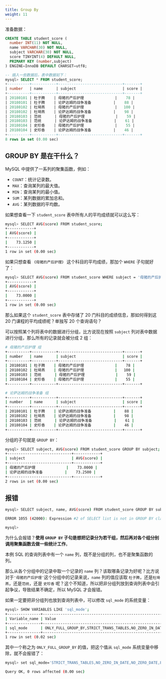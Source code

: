 ```yaml
---
title: Group By
weight: 11
---
```


准备数据：

```sql
CREATE TABLE student_score (
  number INT(11) NOT NULL,
  name VARCHAR(30) NOT NULL,
  subject VARCHAR(30) NOT NULL,
  score TINYINT(4) DEFAULT NULL,
  PRIMARY KEY (number,subject)
) ENGINE=InnoDB DEFAULT CHARSET=utf8;

-- 插入一些数据后，表中数据如下：
mysql> SELECT * FROM student_score;
+----------+-----------+-----------------------------+-------+
| number   | name      | subject                     | score |
+----------+-----------+-----------------------------+-------+
| 20180101 | 杜子腾    | 母猪的产后护理              |    78 |
| 20180101 | 杜子腾    | 论萨达姆的战争准备          |    88 |
| 20180102 | 杜琦燕    | 母猪的产后护理              |   100 |
| 20180102 | 杜琦燕    | 论萨达姆的战争准备          |    98 |
| 20180103 | 范统      | 母猪的产后护理              |    59 |
| 20180103 | 范统      | 论萨达姆的战争准备          |    61 |
| 20180104 | 史珍香    | 母猪的产后护理              |    55 |
| 20180104 | 史珍香    | 论萨达姆的战争准备          |    46 |
+----------+-----------+-----------------------------+-------+
8 rows in set (0.00 sec)
```

## GROUP BY 是在干什么？

MySQL 中提供了一系列的聚集函数，例如：

- `COUNT`：统计记录数。
- `MAX`：查询某列的最大值。
- `MIN`：查询某列的最小值。
- `SUM`：某列数据的累加总和。
- `AVG`：某列数据的平均数。

如果想查看一下 `student_score` 表中所有人的平均成绩就可以这么写：

```bash
mysql> SELECT AVG(score) FROM student_score;
+------------+
| AVG(score) |
+------------+
|    73.1250 |
+------------+
1 row in set (0.00 sec)
```

如果只想查看 `《母猪的产后护理》` 这个科目的平均成绩，那加个 `WHERE` 子句就好了：

```bash
mysql> SELECT AVG(score) FROM student_score WHERE subject = '母猪的产后护理';
+------------+
| AVG(score) |
+------------+
|    73.0000 |
+------------+
1 row in set (0.00 sec)
```

那么如果这个 `student_score` 表中存储了 20 门科目的成绩信息，那如何得到这 20 门课程的平均成绩呢？单独写 20 个查询语句？

可以按照某个列将表中的数据进行分组，比方说现在按照 `subject` 列对表中数据进行分组，那么所有的记录就会被分成 2 组：

```bash
# 母猪的产后护理 组
+----------+-----------+-----------------------------+-------+
| number   | name      | subject                     | score |
+----------+-----------+-----------------------------+-------+
| 20180101 | 杜子腾    | 母猪的产后护理              |    78 |
| 20180102 | 杜琦燕    | 母猪的产后护理              |   100 |
| 20180103 | 范统      | 母猪的产后护理              |    59 |
| 20180104 | 史珍香    | 母猪的产后护理              |    55 |
+----------+-----------+-----------------------------+-------+

# 论萨达姆的战争准备 组
+----------+-----------+-----------------------------+-------+
| number   | name      | subject                     | score |
+----------+-----------+-----------------------------+-------+
| 20180101 | 杜子腾    | 论萨达姆的战争准备          |    88 |
| 20180102 | 杜琦燕    | 论萨达姆的战争准备          |    98 |
| 20180103 | 范统      | 论萨达姆的战争准备          |    61 |
| 20180104 | 史珍香    | 论萨达姆的战争准备          |    46 |
+----------+-----------+-----------------------------+-------+
```

分组的子句就是 `GROUP BY`：

```bash
mysql> SELECT subject, AVG(score) FROM student_score GROUP BY subject;
+-----------------------------+------------+
| subject                     | AVG(score) |
+-----------------------------+------------+
| 母猪的产后护理              |    73.0000 |
| 论萨达姆的战争准备          |    73.2500 |
+-----------------------------+------------+
2 rows in set (0.00 sec)
```

## 报错

```bash
mysql> SELECT subject, name, AVG(score) FROM student_score GROUP BY subject;

ERROR 1055 (42000): Expression #2 of SELECT list is not in GROUP BY clause and contains nonaggregated column 'test.student_score.name' which is not functionally dependent on columns in GROUP BY clause; this is incompatible with sql_mode=only_full_group_by

mysql>
```

为什么会报错？**使用 `GROUP BY` 子句是想把记录分为若干组，然后再对各个组分别调用聚集函数去做一些统计工作**。

本例 SQL 的查询列表中有一个 `name` 列，既不是分组的列，也不是聚集函数的列。

那么从各个分组中的记录中取一个记录的 `name` 列？该取哪条记录为好呢？比方说对于`'母猪的产后护理'`这个分组中的记录来说，`name` 列的值应该取 `杜子腾`，还是`杜琦燕`，还是`范统`，还是 `史珍香` 呢？这个不知道，所以把非分组列放到查询列表中会引起争议，导致结果不确定，所以 MySQL 才会报错。

如果一定要把非分组列也放到查询列表中，可以修改 `sql_mode` 的系统变量：

```bash
mysql> SHOW VARIABLES LIKE 'sql_mode';
+---------------+-------------------------------------------------------------------------------------------------------------------------------------------+
| Variable_name | Value                                                                                                                                     |
+---------------+-------------------------------------------------------------------------------------------------------------------------------------------+
| sql_mode      | ONLY_FULL_GROUP_BY,STRICT_TRANS_TABLES,NO_ZERO_IN_DATE,NO_ZERO_DATE,ERROR_FOR_DIVISION_BY_ZERO,NO_AUTO_CREATE_USER,NO_ENGINE_SUBSTITUTION |
+---------------+-------------------------------------------------------------------------------------------------------------------------------------------+
1 row in set (0.02 sec)
```

其中一个称之为 `ONLY_FULL_GROUP_BY` 的值，把这个值从 `sql_mode` 系统变量中移除，就不会报错了：

```bash
mysql> set sql_mode='STRICT_TRANS_TABLES,NO_ZERO_IN_DATE,NO_ZERO_DATE,ERROR_FOR_DIVISION_BY_ZERO,NO_AUTO_CREATE_USER,NO_ENGINE_SUBSTITUTION';

Query OK, 0 rows affected (0.00 sec)
```